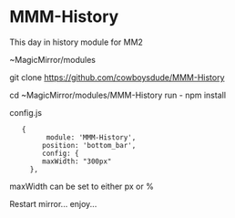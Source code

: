 # MMM-History
This day in history module for MM2


~MagicMirror/modules

git clone https://github.com/cowboysdude/MMM-History


cd
~MagicMirror/modules/MMM-History
run - npm install

config.js

       {
             module: 'MMM-History',
            position: 'bottom_bar',
            config: {
            maxWidth: "300px"
         },
        
maxWidth can be set to either px or %

Restart mirror... enjoy...   
